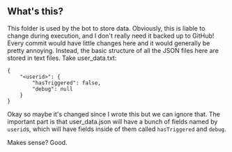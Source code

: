 ## What's this?
This folder is used by the bot to store data. Obviously, this is liable to change during execution, and I don't really need it backed up to GitHub! Every commit would have little changes here and it would generally be pretty annoying. Instead, the basic structure of all the JSON files here are stored in text files. Take user_data.txt:
```
{
	"<userid>": {
		"hasTriggered": false,
		"debug": null
	}
}
```
Okay so maybe it's changed since I wrote this but we can ignore that. The important part is that user_data.json will have a bunch of fields named by `userid`s, which will have fields inside of them called `hasTriggered` and `debug`.

Makes sense? Good.